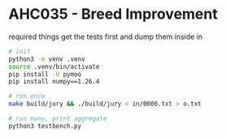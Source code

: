 # AHC035 - Breed Improvement

required things
get the tests first and dump them inside in

```sh
# init
python3 -m venv .venv
source .venv/bin/activate
pip install -U pymoo
pip install numpy==1.26.4
```

```sh
# run once
make build/jury && ./build/jury < in/0000.txt > o.txt

# run many, print aggregate
python3 testbench.py
```